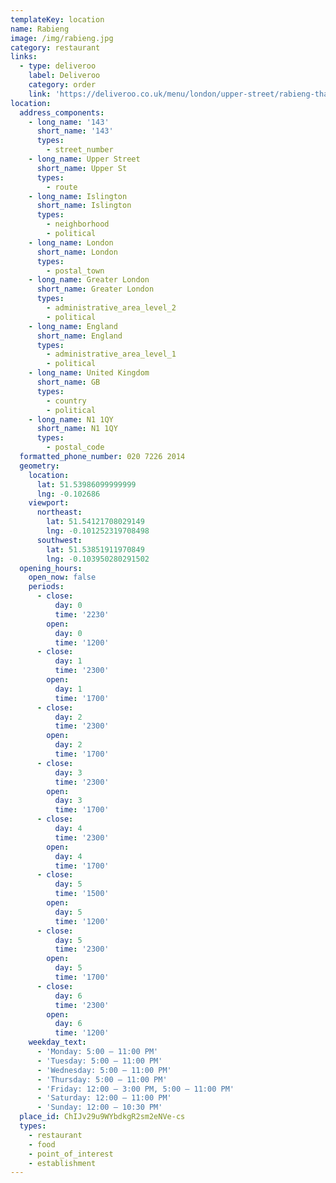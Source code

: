 ```yaml
---
templateKey: location
name: Rabieng
image: /img/rabieng.jpg
category: restaurant
links:
  - type: deliveroo
    label: Deliveroo
    category: order
    link: 'https://deliveroo.co.uk/menu/london/upper-street/rabieng-thai-restaurant'
location:
  address_components:
    - long_name: '143'
      short_name: '143'
      types:
        - street_number
    - long_name: Upper Street
      short_name: Upper St
      types:
        - route
    - long_name: Islington
      short_name: Islington
      types:
        - neighborhood
        - political
    - long_name: London
      short_name: London
      types:
        - postal_town
    - long_name: Greater London
      short_name: Greater London
      types:
        - administrative_area_level_2
        - political
    - long_name: England
      short_name: England
      types:
        - administrative_area_level_1
        - political
    - long_name: United Kingdom
      short_name: GB
      types:
        - country
        - political
    - long_name: N1 1QY
      short_name: N1 1QY
      types:
        - postal_code
  formatted_phone_number: 020 7226 2014
  geometry:
    location:
      lat: 51.53986099999999
      lng: -0.102686
    viewport:
      northeast:
        lat: 51.54121708029149
        lng: -0.101252319708498
      southwest:
        lat: 51.53851911970849
        lng: -0.103950280291502
  opening_hours:
    open_now: false
    periods:
      - close:
          day: 0
          time: '2230'
        open:
          day: 0
          time: '1200'
      - close:
          day: 1
          time: '2300'
        open:
          day: 1
          time: '1700'
      - close:
          day: 2
          time: '2300'
        open:
          day: 2
          time: '1700'
      - close:
          day: 3
          time: '2300'
        open:
          day: 3
          time: '1700'
      - close:
          day: 4
          time: '2300'
        open:
          day: 4
          time: '1700'
      - close:
          day: 5
          time: '1500'
        open:
          day: 5
          time: '1200'
      - close:
          day: 5
          time: '2300'
        open:
          day: 5
          time: '1700'
      - close:
          day: 6
          time: '2300'
        open:
          day: 6
          time: '1200'
    weekday_text:
      - 'Monday: 5:00 – 11:00 PM'
      - 'Tuesday: 5:00 – 11:00 PM'
      - 'Wednesday: 5:00 – 11:00 PM'
      - 'Thursday: 5:00 – 11:00 PM'
      - 'Friday: 12:00 – 3:00 PM, 5:00 – 11:00 PM'
      - 'Saturday: 12:00 – 11:00 PM'
      - 'Sunday: 12:00 – 10:30 PM'
  place_id: ChIJv29u9WYbdkgR2sm2eNVe-cs
  types:
    - restaurant
    - food
    - point_of_interest
    - establishment
---
```

